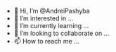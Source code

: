 - 👋 Hi, I’m @AndreiPashyba
- 👀 I’m interested in ...
- 🌱 I’m currently learning ...
- 💞️ I’m looking to collaborate on ...
- 📫 How to reach me ...

<!---
AndreiPashyba/AndreiPashyba is a ✨ special ✨ repository because its `README.md` (this file) appears on your GitHub profile.
You can click the Preview link to take a look at your changes.
--->
